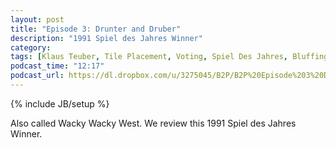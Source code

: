 ```yaml
---
layout: post
title: "Episode 3: Drunter and Druber"
description: "1991 Spiel des Jahres Winner"
category: 
tags: [Klaus Teuber, Tile Placement, Voting, Spiel Des Jahres, Bluffing]
podcast_time: "12:17"
podcast_url: https://dl.dropbox.com/u/3275045/B2P/B2P%20Episode%203%20Drunter%20and%20Druber.mp3
---
```

{% include JB/setup %}

Also called Wacky Wacky West. We review this 1991 Spiel des Jahres Winner.
